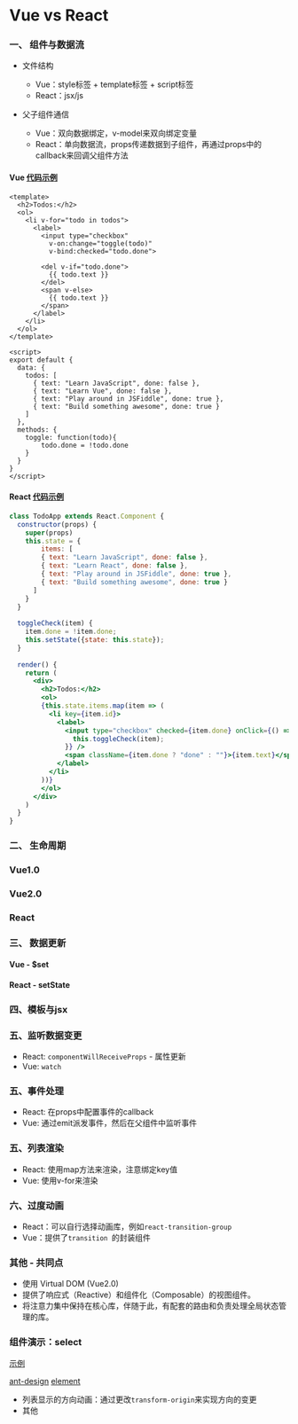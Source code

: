 # Vue vs React

### 一、 组件与数据流
* 文件结构
	* Vue：style标签 + template标签 + script标签
	* React：jsx/js

	
* 父子组件通信
	* Vue：双向数据绑定，v-model来双向绑定变量
	* React：单向数据流，props传递数据到子组件，再通过props中的callback来回调父组件方法


#### Vue [代码示例](http://jsfiddle.net/wisteriaflash/b0a0m72c/)

```vue
<template>
  <h2>Todos:</h2>
  <ol>
    <li v-for="todo in todos">
      <label>
        <input type="checkbox"
          v-on:change="toggle(todo)"
          v-bind:checked="todo.done">

        <del v-if="todo.done">
          {{ todo.text }}
        </del>
        <span v-else>
          {{ todo.text }}
        </span>
      </label>
    </li>
  </ol>
</template>

<script>
export default {
  data: {
    todos: [
      { text: "Learn JavaScript", done: false },
      { text: "Learn Vue", done: false },
      { text: "Play around in JSFiddle", done: true },
      { text: "Build something awesome", done: true }
    ]
  },
  methods: {
  	toggle: function(todo){
    	todo.done = !todo.done
    }
  }
}
</script>
```

#### React [代码示例](https://jsfiddle.net/wisteriaflash/nc9qwy5L/)

```jsx
class TodoApp extends React.Component {
  constructor(props) {
    super(props)
    this.state = {
    	items: [
      	{ text: "Learn JavaScript", done: false },
        { text: "Learn React", done: false },
        { text: "Play around in JSFiddle", done: true },
        { text: "Build something awesome", done: true }
      ]
    }
  }
  
  toggleCheck(item) {
  	item.done = !item.done;
    this.setState({state: this.state});
  }
  
  render() {
    return (
      <div>
        <h2>Todos:</h2>
        <ol>
        {this.state.items.map(item => (
          <li key={item.id}>
            <label>
              <input type="checkbox" checked={item.done} onClick={() => {
              	this.toggleCheck(item);
              }} /> 
              <span className={item.done ? "done" : ""}>{item.text}</span>
            </label>
          </li>
        ))}
        </ol>
      </div>
    )
  }
}
```

### 二、 生命周期

### Vue1.0

### Vue2.0

### React

### 三、 数据更新
#### Vue - $set


#### React - setState



### 四、模板与jsx


### 五、监听数据变更
* React: `componentWillReceiveProps` - 属性更新
* Vue: `watch`

### 五、事件处理
* React: 在props中配置事件的callback
* Vue: 通过emit派发事件，然后在父组件中监听事件

### 五、列表渲染
* React: 使用map方法来渲染，注意绑定key值
* Vue: 使用v-for来渲染

### 六、过度动画
* React：可以自行选择动画库，例如`react-transition-group`
* Vue：提供了`transition `的封装组件



### 其他 - 共同点
* 使用 Virtual DOM (Vue2.0)
* 提供了响应式（Reactive）和组件化（Composable）的视图组件。
* 将注意力集中保持在核心库，伴随于此，有配套的路由和负责处理全局状态管理的库。




  
### 组件演示：select

[示例](http://mo.jd.com/jdc/spirit/dist/#/page/components/select)

[ant-design](https://ant.design/components/select-cn/)
[element](http://element.eleme.io/#/zh-CN/component/select)


* 列表显示的方向动画：通过更改`transform-origin`来实现方向的变更
* 其他
